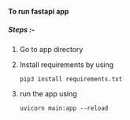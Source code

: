 **To run fastapi app**

##### Steps :- 

1. Go to app directory 
2. Install requirements by using

       pip3 install requirements.txt 
   
3. run the app using 

       uvicorn main:app --reload
